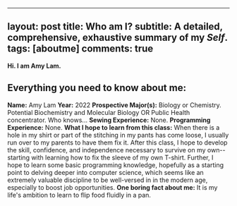 
---
layout: post
title: Who am I?
subtitle: A **detailed, comprehensive, exhaustive** summary of my _Self_.
tags: [aboutme]
comments: true
---

**Hi. I am Amy Lam.**

## **Everything you need to know about me:**
**Name:** Amy Lam
**Year:** 2022
**Prospective Major(s):** Biology or Chemistry. Potential Biochemistry and Molecular Biology OR Public Health concentrator. Who knows...
**Sewing Experience:** None.
**Programming Experience:** None.
**What I hope to learn from this class:** When there is a hole in my shirt or part of the stitching in my pants has come loose, I usually run over to my parents to have them fix it. After this class, I hope to develop the skill, confidence, and independence necessary to survive on my own--starting with learning how to fix the sleeve of my own T-shirt. Further, I hope to learn some basic programming knowledge, hopefully as a starting point to delving deeper into computer science, which seems like an extremely valuable discipline to be well-versed in in the modern age, especially to boost job opportunities. 
**One boring fact about me:** It is my life's ambition to learn to flip food fluidly in a pan.
